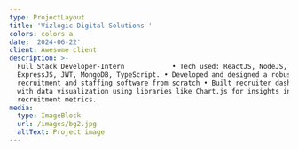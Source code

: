 ```yaml
---
type: ProjectLayout
title: 'Vizlogic Digital Solutions '
colors: colors-a
date: '2024-06-22'
client: Awesome client
description: >-
  Full Stack Developer-Intern            • Tech used: ReactJS, NodeJS,
  ExpressJS, JWT, MongoDB, TypeScript. • Developed and designed a robust
  recruitment and staffing software from scratch • Built recruiter dashboards
  with data visualization using libraries like Chart.js for insights into
  recruitment metrics. 
media:
  type: ImageBlock
  url: /images/bg2.jpg
  altText: Project image
---
```

